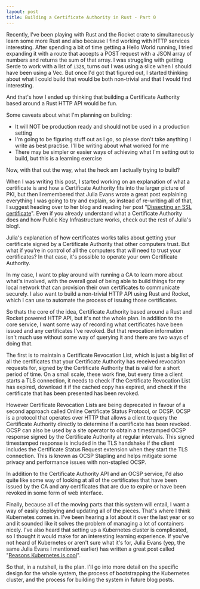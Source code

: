 ```yaml
---
layout: post
title: Building a Certificate Authority in Rust - Part 0
---
```


Recently, I've been playing with Rust and the Rocket crate to simultaneously learn some more Rust and also because I find working with HTTP services interesting. After spending a bit of time getting a Hello World running, I tried expanding it with a route that accepts a POST request with a JSON array of numbers and returns the sum of that array. I was struggling with getting Serde to work with a list of `i32`s, turns out I was using a slice when I should have been using a Vec. But once I'd got that figured out, I started thinking about what I could build that would be both non-trivial and that I would find interesting.

And that's how I ended up thinking that building a Certificate Authority based around a Rust HTTP API would be fun.

Some caveats about what I'm planning on building:

- It will NOT be production ready and should not be used in a production setting
- I'm going to be figuring stuff out as I go, so please don't take anything I write as best practise. I'll be writing about what worked for me
- There may be simpler or easier ways of achieving what I'm setting out to build, but this is a learning exercise

Now, with that out the way, what the heck am I actually trying to build?

When I was writing this post, I started working on an explanation of what a certificate is and how a Certificate Authority fits into the larger picture of PKI, but then I remembered that Julia Evans wrote a great post explaining everything I was going to try and explain, so instead of re-writing all of that, I suggest heading over to her blog and reading her post "[Dissecting an SSL certificate](https://jvns.ca/blog/2017/01/31/whats-tls/)". Even if you already understand what a Certificate Authority does and how Public Key Infrastructure works, check out the rest of Julia's blog!.

Julia's explanation of how certificates works talks about getting your certificate signed by a Certificate Authority that other computers trust. But what if you're in control of all the computers that will need to trust your certificates? In that case, it's possible to operate your own Certificate Authority.

In my case, I want to play around with running a CA to learn more about what's involved, with the overall goal of being able to build things for my local network that can provision their own certificates to communicate securely. I also want to build a non-trivial HTTP API using Rust and Rocket, which I can use to automate the process of issuing those certificates.

So thats the core of the idea, Certificate Authority based around a Rust and Rocket powered HTTP API, but it's not the whole plan. In addition to the core service, I want some way of recording what certificates have been issued and any certificates I've revoked. But that revocation information isn't much use without some way of querying it and there are two ways of doing that.

The first is to maintain a Certificate Revocation List, which is just a big list of all the certificates that your Certificate Authority has received revocation requests for, signed by the Certificate Authority that is valid for a short period of time. On a small scale, these work fine, but every time a client starts a TLS connection, it needs to check if the Certificate Revocation List has expired, download it if the cached copy has expired, and check if the certificate that has been presented has been revoked.

However Certificate Revocation Lists are being deprecated in favour of a second approach called Online Certificate Status Protocol, or OCSP. OCSP is a protocol that operates over HTTP that allows a client to query the Certificate Authority directly to determine if a certificate has been revoked. OCSP can also be used by a site operator to obtain a timestamped OCSP response signed by the Certificate Authority at regular intervals. This signed timestamped response is included in the TLS handshake if the client includes the Certificate Status Request extension when they start the TLS connection. This is known as OCSP Stapling and helps mitigate some privacy and performance issues with non-stapled OCSP.

In addition to the Certificate Authority API and an OCSP service, I'd also quite like some way of looking at all of the certificates that have been issued by the CA and any certificates that are due to expire or have been revoked in some form of web interface.

Finally, because all of the moving parts that this system will entail, I want a way of easily deploying and updating all of the pieces. That's where I think Kubernetes comes in. I've been hearing a lot about it over the last year or so and it sounded like it solves the problem of managing a lot of containers nicely. I've also heard that setting up a Kubernetes cluster is complicated, so I thought it would make for an interesting learning experience. If you've not heard of Kubernetes or aren't sure what it's for, Julia Evans (yep, the same Julia Evans I mentioned earlier) has written a great post called "[Reasons Kubernetes is cool](https://jvns.ca/blog/2017/10/05/reasons-kubernetes-is-cool/)".

So that, in a nutshell, is the plan. I'll go into more detail on the specific design for the whole system, the process of bootstrapping the Kubernetes cluster, and the process for building the system in future blog posts.